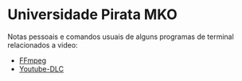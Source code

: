 # Universidade Pirata MKO

Notas pessoais e comandos usuais de alguns programas de terminal relacionados a video:

  - [FFmpeg](ff/README.md)
  - [Youtube-DLC](ydl/README.md)
